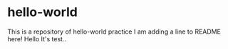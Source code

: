 # hello-world
This is a repository of hello-world practice
I am adding a line to README here!
Hello It's test..
